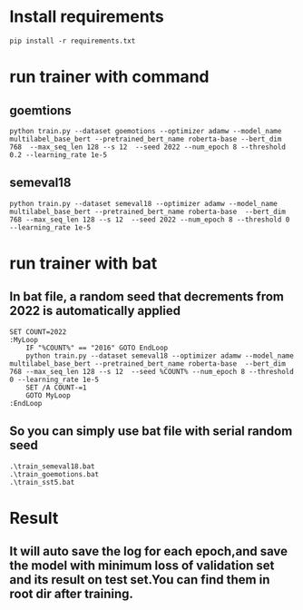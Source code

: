 # Install requirements
```
pip install -r requirements.txt
```
# run trainer with command
## goemtions
```
python train.py --dataset goemotions --optimizer adamw --model_name multilabel_base_bert --pretrained_bert_name roberta-base --bert_dim 768  --max_seq_len 128 --s 12  --seed 2022 --num_epoch 8 --threshold 0.2 --learning_rate 1e-5
```

## semeval18
```
python train.py --dataset semeval18 --optimizer adamw --model_name multilabel_base_bert --pretrained_bert_name roberta-base  --bert_dim 768 --max_seq_len 128 --s 12  --seed 2022 --num_epoch 8 --threshold 0 --learning_rate 1e-5
```

# run trainer with bat
## In bat file, a random seed that decrements from 2022 is automatically applied
```
SET COUNT=2022
:MyLoop
    IF "%COUNT%" == "2016" GOTO EndLoop
    python train.py --dataset semeval18 --optimizer adamw --model_name multilabel_base_bert --pretrained_bert_name roberta-base  --bert_dim 768 --max_seq_len 128 --s 12  --seed %COUNT% --num_epoch 8 --threshold 0 --learning_rate 1e-5
    SET /A COUNT-=1
    GOTO MyLoop
:EndLoop
```
## So you can simply use bat file with serial random seed
```
.\train_semeval18.bat
.\train_goemotions.bat
.\train_sst5.bat
```

# Result
## It will auto save the log for each epoch,and save the model with minimum loss of validation set and its result on test set.You can find them in root dir after training.
